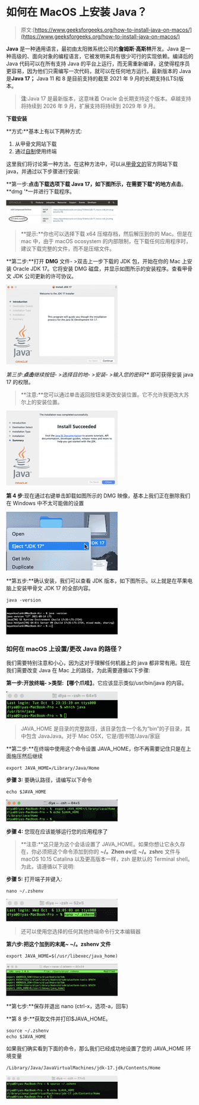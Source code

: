 # 如何在 MacOS 上安装 Java？

> 原文:[https://www.geeksforgeeks.org/how-to-install-java-on-macos/](https://www.geeksforgeeks.org/how-to-install-java-on-macos/)

**Java** 是一种通用语言，最初由太阳微系统公司的**詹姆斯·高斯林**开发。Java 是一种高级的、面向对象的编程语言，它被发明来具有很少可行的实现依赖。编译后的 Java 代码可以在所有支持 Java 的平台上运行，而无需重新编译，这使得程序员更容易，因为他们只需编写一次代码，就可以在任何地方运行。最新版本的 Java 是**Java 17；** Java 11 和 8 是目前支持的截至 2021 年 9 月的长期支持(LTS)版本。

> **注**:Java 17 是最新版本，这意味着 Oracle 会长期支持这个版本。卓越支持将持续到 2026 年 9 月，扩展支持将持续到 2029 年 9 月。

**下载安装**

**方式:**基本上有以下两种方式:

1.  从甲骨文网站下载
2.  通过[自制](https://www.geeksforgeeks.org/homebrew-installation-on-macos/)使用终端

这里我们将讨论第一种方法，在这种方法中，可以从[甲骨文的](https://www.oracle.com/java/technologies/downloads/#jdk17-mac)官方网站下载 java，并通过以下步骤进行安装:

**第一步:**点击下载选项下载 Java 17，如下图所示，在需要下载*的地方点击**。**dmg '*一并进行下载程序。

![](img/e8f7587787a136bb4d646ebe13224664.png)

> **提示:**你也可以选择下载 x64 压缩存档，然后解压到你的 Mac。但是在 mac 中，由于 macOS ocosystem 的内部限制，在下载任何应用程序时，建议下载完整的文件，而不是压缩文件。

**第二步:**打开 **DMG** 文件- >双击上一步下载的 JDK 包，开始在你的 Mac 上安装 Oracle JDK 17。它将安装 DMG 磁盘，并显示如图所示的安装程序。查看甲骨文 JDK 公司更新的许可协议。

![](img/15cb49cb56590800521e44617773913e.png)

**第三步:**点击***继续按钮- >选择目的地- >安装- >输入您的密码*** 即可获得安装 java 17 的权限。

> **注意:**您可以通过单击返回按钮来更改安装位置。它不允许我更改大苏尔上的安装位置。

![](img/d5eddfb757b51be9bc7ada6a3111dc37.png)

**第 4 步**:现在通过右键单击卸载如图所示的 DMG 映像，基本上我们正在删除我们在 Windows 中不太可能做的设置

![](img/626623789426bf2f59abea8e0da0aa37.png)

**第五步:**确认安装，我们可以查看 JDK 版本，如下图所示。以上就是在苹果电脑上安装甲骨文 JDK 17 的全部内容。

```
java -version
```

![](img/4de3e5674dc1c3fc5e25e0773b1f98f6.png)

### 如何在 macOS 上设置/更改 Java 的路径？

我们需要特别注意和小心，因为这对于理解任何机器上的 java 都非常有用。现在我们需要改变 Java 在 Mac 上的路径，为此需要遵循以下步骤:

**第一步:**开放终端- >类型:**【哪个爪哇】**。它应该显示类似/usr/bin/java 的内容。

![](img/d480ac2b5f62c370575fc4e80520a641.png)

> JAVA_HOME 是目录的完整路径，该目录包含一个名为“bin”的子目录，其中包含 JavaJava。对于 Mac OSX，它是/图书馆/Java/家庭

**第二步:**在终端中使用这个命令设置 JAVA_HOME，你不再需要记住只是在上面施压然后继续

```
export JAVA_HOME=/Library/Java/Home
```

**步骤 3:** 要确认路径，请编写以下命令

```
echo $JAVA_HOME 
```

![](img/111fdf76c57a40a64278d7aad2531617.png)

**步骤 4:** 您现在应该能够运行您的应用程序了

> **注意:**这只是为这个会话设置了 JAVA_HOME。如果你想让它永久存在，你必须把这个命令添加到你的 **~/。Zhen ov**或 **~/。zshrc** 文件与 macOS 10.15 Catalina 以及更高版本一样，zsh 是默认的 Terminal shell。为此，请遵循以下说明:

**步骤 5:** 打开端子并键入:

```
nano ~/.zshenv
```

![](img/8415d75b22591da46312538b1ec2c0e5.png)

> 还可以使用您选择的任何其他终端命令行文本编辑器

**第六步:**把这个加到**的末尾~ ~/。zshenv 文件**

```
export JAVA_HOME=$(/usr/libexec/java_home)
```

![](img/fb1be18ec77f0f47b20e97424c21a1fe.png)

**第七步:**保存并退出 nano (ctrl-x，选项-a，回车)

**第 8 步:**获取文件并打印$JAVA_HOME。

```
source ~/.zshenv
echo $JAVA_HOME
```

如果我们确实看到下面的命令，那么我们已经成功地设置了您的 JAVA_HOME 环境变量

```
/Library/Java/JavaVirtualMachines/jdk-17.jdk/Contents/Home
```

![](img/7c85f89f0bad32c5617464cc689ccac4.png)